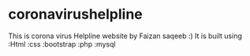 # coronavirushelpline
This is corona virus Helpline website by Faizan saqeeb :)
It is built using 
:Html
:css
:bootstrap
:php
:mysql
